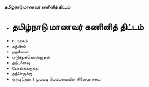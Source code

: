**தமிழ்நாடு மாணவர் கணினித் திட்டம்**
- # தமிழ்நாடு மாணவர் கணினித் திட்டம்
- n. ஊகம்
- கற்பிதம்
- தற்கோள்
- எடுத்துக்கொள்ளுதல்
- தற்புனைவு
- போலிக்கருத்து
- தற்செருக்கு
- ஏற்பு (அள.) மும்மடி மெய்ம்மையின் சினைவாசகம்.

